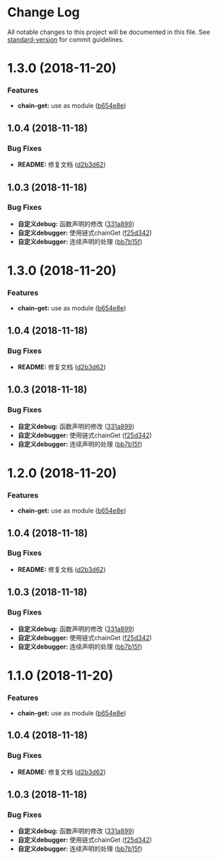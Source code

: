 # Change Log

All notable changes to this project will be documented in this file. See [standard-version](https://github.com/conventional-changelog/standard-version) for commit guidelines.

<a name="1.3.0"></a>
# 1.3.0 (2018-11-20)


### Features

* **chain-get:** use as module ([b654e8e](https://github.com/huruji/babel-plugin-no-debugging/commit/b654e8e))



<a name="1.0.4"></a>
## 1.0.4 (2018-11-18)


### Bug Fixes

* **README:** 修复文档 ([d2b3d62](https://github.com/huruji/babel-plugin-no-debugging/commit/d2b3d62))



<a name="1.0.3"></a>
## 1.0.3 (2018-11-18)


### Bug Fixes

* **自定义debug:** 函数声明的修改 ([331a899](https://github.com/huruji/babel-plugin-no-debugging/commit/331a899))
* **自定义debugger:** 使用链式chainGet ([f25d342](https://github.com/huruji/babel-plugin-no-debugging/commit/f25d342))
* **自定义debugger:** 连续声明的处理 ([bb7b15f](https://github.com/huruji/babel-plugin-no-debugging/commit/bb7b15f))



<a name="1.3.0"></a>
# 1.3.0 (2018-11-20)


### Features

* **chain-get:** use as module ([b654e8e](https://github.com/huruji/babel-plugin-no-debugging/commit/b654e8e))



<a name="1.0.4"></a>
## 1.0.4 (2018-11-18)


### Bug Fixes

* **README:** 修复文档 ([d2b3d62](https://github.com/huruji/babel-plugin-no-debugging/commit/d2b3d62))



<a name="1.0.3"></a>
## 1.0.3 (2018-11-18)


### Bug Fixes

* **自定义debug:** 函数声明的修改 ([331a899](https://github.com/huruji/babel-plugin-no-debugging/commit/331a899))
* **自定义debugger:** 使用链式chainGet ([f25d342](https://github.com/huruji/babel-plugin-no-debugging/commit/f25d342))
* **自定义debugger:** 连续声明的处理 ([bb7b15f](https://github.com/huruji/babel-plugin-no-debugging/commit/bb7b15f))



<a name="1.2.0"></a>
# 1.2.0 (2018-11-20)


### Features

* **chain-get:** use as module ([b654e8e](https://github.com/huruji/babel-plugin-no-debugging/commit/b654e8e))



<a name="1.0.4"></a>
## 1.0.4 (2018-11-18)


### Bug Fixes

* **README:** 修复文档 ([d2b3d62](https://github.com/huruji/babel-plugin-no-debugging/commit/d2b3d62))



<a name="1.0.3"></a>
## 1.0.3 (2018-11-18)


### Bug Fixes

* **自定义debug:** 函数声明的修改 ([331a899](https://github.com/huruji/babel-plugin-no-debugging/commit/331a899))
* **自定义debugger:** 使用链式chainGet ([f25d342](https://github.com/huruji/babel-plugin-no-debugging/commit/f25d342))
* **自定义debugger:** 连续声明的处理 ([bb7b15f](https://github.com/huruji/babel-plugin-no-debugging/commit/bb7b15f))



<a name="1.1.0"></a>
# 1.1.0 (2018-11-20)


### Features

* **chain-get:** use as module ([b654e8e](https://github.com/huruji/babel-plugin-no-debugging/commit/b654e8e))



<a name="1.0.4"></a>
## 1.0.4 (2018-11-18)


### Bug Fixes

* **README:** 修复文档 ([d2b3d62](https://github.com/huruji/babel-plugin-no-debugging/commit/d2b3d62))



<a name="1.0.3"></a>
## 1.0.3 (2018-11-18)


### Bug Fixes

* **自定义debug:** 函数声明的修改 ([331a899](https://github.com/huruji/babel-plugin-no-debugging/commit/331a899))
* **自定义debugger:** 使用链式chainGet ([f25d342](https://github.com/huruji/babel-plugin-no-debugging/commit/f25d342))
* **自定义debugger:** 连续声明的处理 ([bb7b15f](https://github.com/huruji/babel-plugin-no-debugging/commit/bb7b15f))
